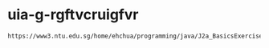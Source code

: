 # uia-g-rgftvcruigfvr

```
https://www3.ntu.edu.sg/home/ehchua/programming/java/J2a_BasicsExercises.html

```


